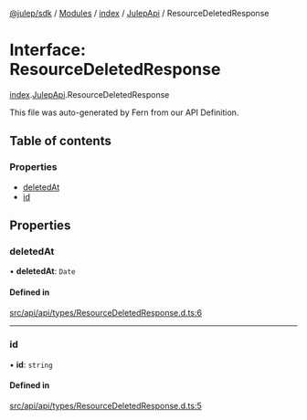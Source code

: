 [@julep/sdk](../README.md) / [Modules](../modules.md) / [index](../modules/index.md) / [JulepApi](../modules/index.JulepApi.md) / ResourceDeletedResponse

# Interface: ResourceDeletedResponse

[index](../modules/index.md).[JulepApi](../modules/index.JulepApi.md).ResourceDeletedResponse

This file was auto-generated by Fern from our API Definition.

## Table of contents

### Properties

- [deletedAt](index.JulepApi.ResourceDeletedResponse.md#deletedat)
- [id](index.JulepApi.ResourceDeletedResponse.md#id)

## Properties

### deletedAt

• **deletedAt**: `Date`

#### Defined in

[src/api/api/types/ResourceDeletedResponse.d.ts:6](https://github.com/julep-ai/samantha-dev/blob/4200383/sdks/js/src/api/api/types/ResourceDeletedResponse.d.ts#L6)

___

### id

• **id**: `string`

#### Defined in

[src/api/api/types/ResourceDeletedResponse.d.ts:5](https://github.com/julep-ai/samantha-dev/blob/4200383/sdks/js/src/api/api/types/ResourceDeletedResponse.d.ts#L5)
